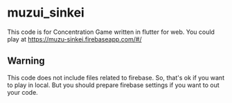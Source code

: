 # muzui_sinkei

This code is for Concentration Game written in flutter for web.
You could play at https://muzu-sinkei.firebaseapp.com/#/

## Warning

This code does not include files related to firebase.
So, that's ok if you want to play in local.
But you should prepare firebase settings if you want to out your code.

